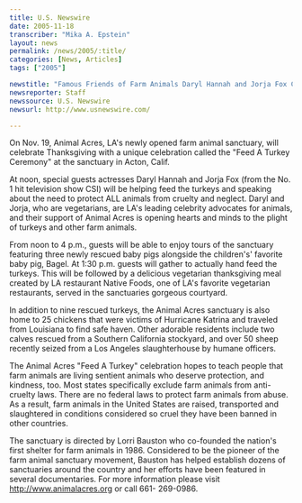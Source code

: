 ```yaml
---
title: U.S. Newswire
date: 2005-11-18
transcriber: "Mika A. Epstein"
layout: news
permalink: /news/2005/:title/
categories: [News, Articles]
tags: ["2005"]

newstitle: "Famous Friends of Farm Animals Daryl Hannah and Jorja Fox Celebrate Thanksgiving by Feeding a Turkey Rather Than Eating One!  "
newsreporter: Staff
newssource: U.S. Newswire
newsurl: http://www.usnewswire.com/

---
```

On Nov. 19, Animal Acres, LA's newly opened farm animal sanctuary, will celebrate Thanksgiving with a unique celebration called the "Feed A Turkey Ceremony" at the sanctuary in Acton, Calif.

At noon, special guests actresses Daryl Hannah and Jorja Fox (from the No. 1 hit television show CSI) will be helping feed the turkeys and speaking about the need to protect ALL animals from cruelty and neglect. Daryl and Jorja, who are vegetarians, are LA's leading celebrity advocates for animals, and their support of Animal Acres is opening hearts and minds to the plight of turkeys and other farm animals.

From noon to 4 p.m., guests will be able to enjoy tours of the sanctuary featuring three newly rescued baby pigs alongside the children's' favorite baby pig, Bagel. At 1:30 p.m. guests will gather to actually hand feed the turkeys. This will be followed by a delicious vegetarian thanksgiving meal created by LA restaurant Native Foods, one of LA's favorite vegetarian restaurants, served in the sanctuaries gorgeous courtyard.

In addition to nine rescued turkeys, the Animal Acres sanctuary is also home to 25 chickens that were victims of Hurricane Katrina and traveled from Louisiana to find safe haven. Other adorable residents include two calves rescued from a Southern California stockyard, and over 50 sheep recently seized from a Los Angeles slaughterhouse by humane officers.

The Animal Acres "Feed A Turkey" celebration hopes to teach people that farm animals are living sentient animals who deserve protection, and kindness, too. Most states specifically exclude farm animals from anti-cruelty laws. There are no federal laws to protect farm animals from abuse. As a result, farm animals in the United States are raised, transported and slaughtered in conditions considered so cruel they have been banned in other countries.

The sanctuary is directed by Lorri Bauston who co-founded the nation's first shelter for farm animals in 1986. Considered to be the pioneer of the farm animal sanctuary movement, Bauston has helped establish dozens of sanctuaries around the country and her efforts have been featured in several documentaries. For more information please visit http://www.animalacres.org or call 661- 269-0986.
